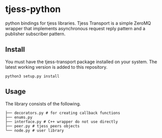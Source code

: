# tjess-python

python bindings for tjess libraries. Tjess Transport is a simple ZeroMQ wrapper that implements asynchronous request reply pattern and a publisher subscriber pattern.

## Install
You must have the tjess-transport package installed on your system. The latest working version is added to this repository.
```
python3 setup.py install
```

## Usage
The library consists of the following.
```
├── decorators.py # for creating callback functions
├── enums.py
├── interface.py # C++ wrapper do not use directly
├── peer.py # tjess peers objects
└── node.py # user library
```
